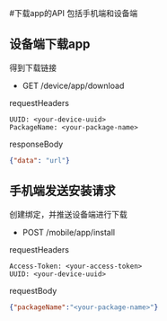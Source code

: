 #下载app的API
包括手机端和设备端

## 设备端下载app
得到下载链接

* GET /device/app/download

requestHeaders
```
UUID: <your-device-uuid>
PackageName: <your-package-name>
```

responseBody
```json
{"data": "url"}
```

## 手机端发送安装请求
创建绑定，并推送设备端进行下载

* POST /mobile/app/install

requestHeaders
```
Access-Token: <your-access-token>
UUID: <your-device-uuid>
```

requestBody
```json
{"packageName":"<your-package-name>"}
```

